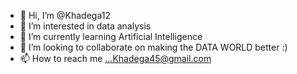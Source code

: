 - 👋 Hi, I’m @Khadega12
- 👀 I’m interested in data analysis
- 🌱 I’m currently learning Artificial Intelligence
- 💞️ I’m looking to collaborate on making the DATA WORLD better :)
- 📫 How to reach me ...Khadega45@gmail.com

<!---
Khadega12/Khadega12 is a ✨ special ✨ repository because its `README.md` (this file) appears on your GitHub profile.
You can click the Preview link to take a look at your changes.
--->
